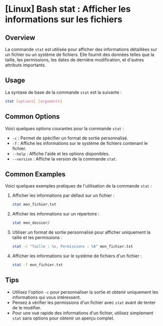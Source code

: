 # [Linux] Bash stat : Afficher les informations sur les fichiers

## Overview
La commande `stat` est utilisée pour afficher des informations détaillées sur un fichier ou un système de fichiers. Elle fournit des données telles que la taille, les permissions, les dates de dernière modification, et d'autres attributs importants.

## Usage
La syntaxe de base de la commande `stat` est la suivante :

```bash
stat [options] [arguments]
```

## Common Options
Voici quelques options courantes pour la commande `stat` :

- `-c` : Permet de spécifier un format de sortie personnalisé.
- `-f` : Affiche les informations sur le système de fichiers contenant le fichier.
- `--help` : Affiche l'aide et les options disponibles.
- `--version` : Affiche la version de la commande `stat`.

## Common Examples
Voici quelques exemples pratiques de l'utilisation de la commande `stat` :

1. Afficher les informations par défaut sur un fichier :
   ```bash
   stat mon_fichier.txt
   ```

2. Afficher les informations sur un répertoire :
   ```bash
   stat mon_dossier/
   ```

3. Utiliser un format de sortie personnalisé pour afficher uniquement la taille et les permissions :
   ```bash
   stat -c "Taille : %s, Permissions : %A" mon_fichier.txt
   ```

4. Afficher les informations sur le système de fichiers d'un fichier :
   ```bash
   stat -f mon_fichier.txt
   ```

## Tips
- Utilisez l'option `-c` pour personnaliser la sortie et obtenir uniquement les informations qui vous intéressent.
- Pensez à vérifier les permissions d'un fichier avec `stat` avant de tenter de le modifier.
- Pour une vue rapide des informations d'un fichier, utilisez simplement `stat` sans options pour obtenir un aperçu complet.